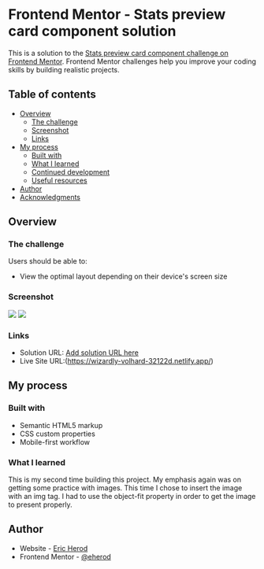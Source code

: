 # Frontend Mentor - Stats preview card component solution

This is a solution to the [Stats preview card component challenge on Frontend Mentor](https://www.frontendmentor.io/challenges/stats-preview-card-component-8JqbgoU62). Frontend Mentor challenges help you improve your coding skills by building realistic projects. 

## Table of contents

- [Overview](#overview)
  - [The challenge](#the-challenge)
  - [Screenshot](#screenshot)
  - [Links](#links)
- [My process](#my-process)
  - [Built with](#built-with)
  - [What I learned](#what-i-learned)
  - [Continued development](#continued-development)
  - [Useful resources](#useful-resources)
- [Author](#author)
- [Acknowledgments](#acknowledgments)


## Overview

### The challenge

Users should be able to:

- View the optimal layout depending on their device's screen size

### Screenshot

![](design/desktop-design.png.jpg)
![](design/mobile-design.png.jpg)



### Links

- Solution URL: [Add solution URL here](https://your-solution-url.com)
- Live Site URL:(https://wizardly-volhard-32122d.netlify.app/)

## My process

### Built with

- Semantic HTML5 markup
- CSS custom properties
- Mobile-first workflow




### What I learned

This is my second time building this project. My emphasis again was on getting some practice with images. This time I chose to insert the image with an img tag. I had to use the object-fit property in order to get the image to present properly.










## Author

- Website - [Eric Herod](https://github.com/eherod/)
- Frontend Mentor - [@eherod](https://www.frontendmentor.io/profile/eherod)





